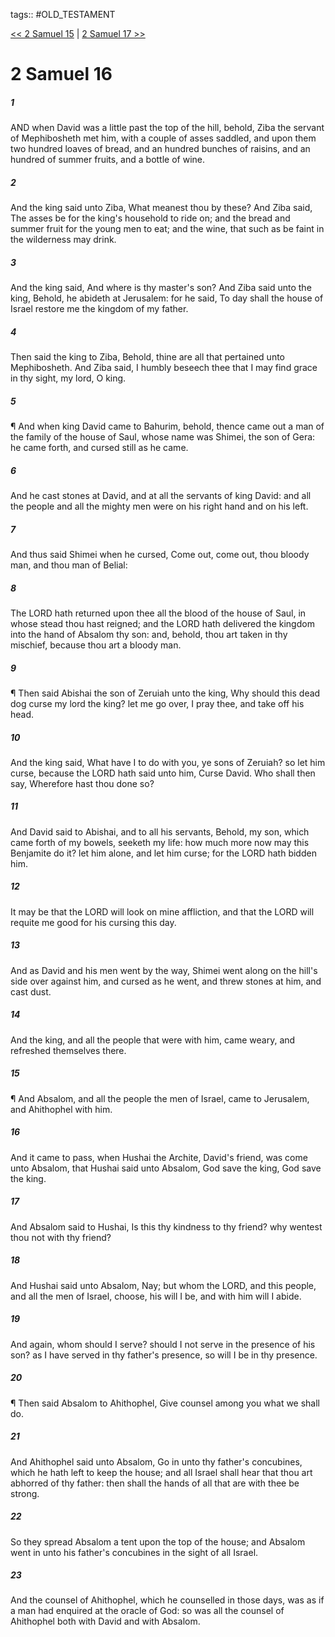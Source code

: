 tags:: #OLD_TESTAMENT

[<< 2 Samuel 15](OLD_TESTAMENT/10_2_Samuel/2_Samuel_15.md) | [2 Samuel 17 >>](OLD_TESTAMENT/10_2_Samuel/2_Samuel_17.md)

# 2 Samuel 16

##### 1

AND when David was a little past the top of the hill, behold, Ziba the servant of Mephibosheth met him, with a couple of asses saddled, and upon them two hundred loaves of bread, and an hundred bunches of raisins, and an hundred of summer fruits, and a bottle of wine.

##### 2

And the king said unto Ziba, What meanest thou by these? And Ziba said, The asses be for the king's household to ride on; and the bread and summer fruit for the young men to eat; and the wine, that such as be faint in the wilderness may drink.

##### 3

And the king said, And where is thy master's son? And Ziba said unto the king, Behold, he abideth at Jerusalem: for he said, To day shall the house of Israel restore me the kingdom of my father.

##### 4

Then said the king to Ziba, Behold, thine are all that pertained unto Mephibosheth. And Ziba said, I humbly beseech thee that I may find grace in thy sight, my lord, O king.

##### 5

¶ And when king David came to Bahurim, behold, thence came out a man of the family of the house of Saul, whose name was Shimei, the son of Gera: he came forth, and cursed still as he came.

##### 6

And he cast stones at David, and at all the servants of king David: and all the people and all the mighty men were on his right hand and on his left.

##### 7

And thus said Shimei when he cursed, Come out, come out, thou bloody man, and thou man of Belial:

##### 8

The LORD hath returned upon thee all the blood of the house of Saul, in whose stead thou hast reigned; and the LORD hath delivered the kingdom into the hand of Absalom thy son: and, behold, thou art taken in thy mischief, because thou art a bloody man.

##### 9

¶ Then said Abishai the son of Zeruiah unto the king, Why should this dead dog curse my lord the king? let me go over, I pray thee, and take off his head.

##### 10

And the king said, What have I to do with you, ye sons of Zeruiah? so let him curse, because the LORD hath said unto him, Curse David. Who shall then say, Wherefore hast thou done so?

##### 11

And David said to Abishai, and to all his servants, Behold, my son, which came forth of my bowels, seeketh my life: how much more now may this Benjamite do it? let him alone, and let him curse; for the LORD hath bidden him.

##### 12

It may be that the LORD will look on mine affliction, and that the LORD will requite me good for his cursing this day.

##### 13

And as David and his men went by the way, Shimei went along on the hill's side over against him, and cursed as he went, and threw stones at him, and cast dust.

##### 14

And the king, and all the people that were with him, came weary, and refreshed themselves there.

##### 15

¶ And Absalom, and all the people the men of Israel, came to Jerusalem, and Ahithophel with him.

##### 16

And it came to pass, when Hushai the Archite, David's friend, was come unto Absalom, that Hushai said unto Absalom, God save the king, God save the king.

##### 17

And Absalom said to Hushai, Is this thy kindness to thy friend? why wentest thou not with thy friend?

##### 18

And Hushai said unto Absalom, Nay; but whom the LORD, and this people, and all the men of Israel, choose, his will I be, and with him will I abide.

##### 19

And again, whom should I serve? should I not serve in the presence of his son? as I have served in thy father's presence, so will I be in thy presence.

##### 20

¶ Then said Absalom to Ahithophel, Give counsel among you what we shall do.

##### 21

And Ahithophel said unto Absalom, Go in unto thy father's concubines, which he hath left to keep the house; and all Israel shall hear that thou art abhorred of thy father: then shall the hands of all that are with thee be strong.

##### 22

So they spread Absalom a tent upon the top of the house; and Absalom went in unto his father's concubines in the sight of all Israel.

##### 23

And the counsel of Ahithophel, which he counselled in those days, was as if a man had enquired at the oracle of God: so was all the counsel of Ahithophel both with David and with Absalom.
